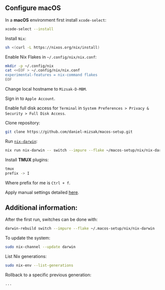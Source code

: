 ## Configure macOS

In a **macOS** environment first install `xcode-select`:
```bash
xcode-select --install
```

Install `Nix`:
```bash
sh <(curl -L https://nixos.org/nix/install)
```

Enable Nix Flakes in `~/.config/nix/nix.conf`:
```bash
mkdir -p ~/.config/nix
cat <<EOF > ~/.config/nix/nix.conf
experimental-features = nix-command flakes
EOF
```

Change local hostname to `Mizsak-D-MBM`.

Sign in to `Apple Account`.

Enable full disk access for `Terminal` in `System Preferences > Privacy & Security > Full Disk Access`.

Clone repository:
```bash
git clone https://github.com/daniel-mizsak/macos-setup.git
```

Run [`nix-darwin`](https://github.com/LnL7/nix-darwin):
```bash
nix run nix-darwin -- switch --impure --flake ~/macos-setup/nix/nix-darwin
```

Install **TMUX** plugins:
```bash
tmux
prefix -> I
```

Where prefix for me is `Ctrl + f`.

Apply manual settings detailed [here](macos-manual-settings.md).

## Additional information:

After the first run, switches can be done with:
```bash
darwin-rebuild switch --impure --flake ~/.macos-setup/nix/nix-darwin
```

To update the system:
```bash
sudo nix-channel --update darwin
```

List Nix generations:
```bash
sudo nix-env --list-generations
```

Rollback to a specific previous generation:
```bash
...
```
